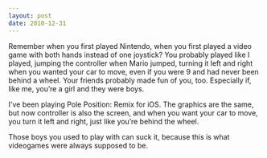 ```yaml
---
layout: post
date: 2010-12-31
---
```


Remember when you first played Nintendo, when you first played a video game with both hands instead of one joystick? You probably played like I played, jumping the controller when Mario jumped, turning it left and right when you wanted your car to move, even if you were 9 and had never been behind a wheel. Your friends probably made fun of you, too. Especially if, like me, you’re a girl and they were boys.

I've been playing Pole Position: Remix for iOS. The graphics are the same, but now controller is also the screen, and when you want your car to move, you turn it left and right, just like you’re behind the wheel.

Those boys you used to play with can suck it, because this is what videogames were always supposed to be.
